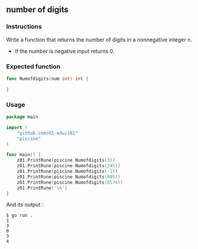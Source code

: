## number of digits

### Instructions

Write a function that returns the number of digits in a nonnegative integer n.
- if the number is negative input returns 0.

### Expected function

```go
func Numofdigits(num int) int {

}
```

### Usage

```go
package main

import (
	"github.com/01-edu/z01"
	"piscine"
)

func main() {
	z01.PrintRune(piscine.Numofdigits(3))
	z01.PrintRune(piscine.Numofdigits(245))
	z01.PrintRune(piscine.Numofdigits(-1))
	z01.PrintRune(piscine.Numofdigits(885))
	z01.PrintRune(piscine.Numofdigits(8574))
	z01.PrintRune('\n')
}
```

And its output :

```console
$ go run .
1
3
0
3
4

